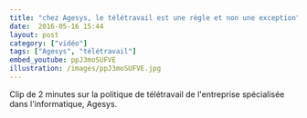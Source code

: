 ```yaml
---
title: "chez Agesys, le télétravail est une règle et non une exception"
date:  2016-05-16 15:44
layout: post
category: ["vidéo"]
tags: ["Agesys", "télétravail"]
embed_youtube: ppJ3moSUFVE
illustration: /images/ppJ3moSUFVE.jpg
---
```


Clip de 2 minutes sur la politique de télétravail de l'entreprise spécialisée dans l'informatique, Agesys.
